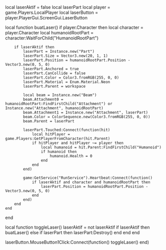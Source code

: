 local laserAktif = false
local laserPart
local player = game.Players.LocalPlayer
local laserButton = player.PlayerGui.ScreenGui.LaserButton

local function buatLaser()
    if player.Character then
        local character = player.Character
        local humanoidRootPart = character:WaitForChild("HumanoidRootPart")

        if laserAktif then
            laserPart = Instance.new("Part")
            laserPart.Size = Vector3.new(20, 1, 1)
            laserPart.Position = humanoidRootPart.Position - Vector3.new(0, 5, 0)
            laserPart.Anchored = true
            laserPart.CanCollide = false
            laserPart.Color = Color3.fromRGB(255, 0, 0)
            laserPart.Material = Enum.Material.Neon
            laserPart.Parent = workspace

            local beam = Instance.new("Beam")
            beam.Attachment0 = humanoidRootPart:FindFirstChild("Attachment") or Instance.new("Attachment", humanoidRootPart)
            beam.Attachment1 = Instance.new("Attachment", laserPart)
            beam.Color = ColorSequence.new(Color3.fromRGB(255, 0, 0))
            beam.Parent = laserPart

            laserPart.Touched:Connect(function(hit)
                local hitPlayer = game.Players:GetPlayerFromCharacter(hit.Parent)
                if hitPlayer and hitPlayer ~= player then
                    local humanoid = hit.Parent:FindFirstChild("Humanoid")
                    if humanoid then
                        humanoid.Health = 0
                    end
                end
            end)

            game:GetService("RunService").Heartbeat:Connect(function()
                if laserAktif and character and humanoidRootPart then
                    laserPart.Position = humanoidRootPart.Position - Vector3.new(0, 5, 0)
                end
            end)
        end
    end
end

local function toggleLaser()
    laserAktif = not laserAktif
    if laserAktif then
        buatLaser()
    else
        if laserPart then
            laserPart:Destroy()
        end
    end
end

laserButton.MouseButton1Click:Connect(function()
    toggleLaser()
end)